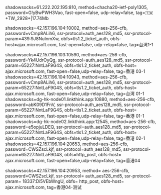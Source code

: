 shadowsocks=61.222.202.195:810, method=chacha20-ietf-poly1305, password=G!yBwPWH3Vao, fast-open=false, udp-relay=false, tag=🇹🇼+TW_2928+|17.74Mb

shadowsocks=42.157.196.104:10002, method=aes-256-cfb, password=vCmp8ALih6, ssr-protocol=auth_aes128_md5, ssr-protocol-param=439:9J8NuInmXw, obfs=tls1.2_ticket_auth, obfs-host=ajax.microsoft.com, fast-open=false, udp-relay=false, tag=台湾1-1

shadowsocks=42.157.196.103:10590, method=aes-256-cfb, password=Yk4UdrOyQg, ssr-protocol=auth_aes128_md5, ssr-protocol-param=65227:NntLaF9G4S, obfs=tls1.2_ticket_auth, obfs-host= ajax.microsoft.com, fast-open=false,udp-relay=false, tag=香港 03-1
shadowsocks=42.157.196.104:10943, method=aes-256-cfb, password=vCmp8ALih6, ssr-protocol=auth_aes128_md5, ssr-protocol-param=65227:NntLaF9G4S, obfs=tls1.2_ticket_auth, obfs-host= ajax.microsoft.com, fast-open=false,udp-relay=false, tag=台湾 01-1
shadowsocks=dg-hk-node01.linkthink.app:10880, method=aes-256-cfb, password=abK09D1FnV, ssr-protocol=auth_aes128_md5, ssr-protocol-param=65227:NntLaF9G4S, obfs=tls1.2_ticket_auth, obfs-host= ajax.microsoft.com, fast-open=false,udp-relay=false, tag=香港 01-1
shadowsocks=dg-hk-node02.linkthink.app:12545, method=aes-256-cfb, password=e5opjuLDEQ, ssr-protocol=auth_aes128_md5, ssr-protocol-param=65227:NntLaF9G4S, obfs=tls1.2_ticket_auth, obfs-host= ajax.microsoft.com, fast-open=false,udp-relay=false, tag=香港 02-1
shadowsocks=42.157.196.104:20653, method=aes-256-cfb, password=CWSZscLkjf, ssr-protocol=auth_aes128_md5, ssr-protocol-param=65227:NntLaF9G4S, obfs=http_post, obfs-host= ajax.microsoft.com, fast-open=false,udp-relay=false, tag=香港04

shadowsocks=42.157.196.104:20953, method= aes-256-cfb, password=CWSZscLkjf, ssr-protocol= auth_aes128_md5, ssr-protocol-param= 18337:Di5VEbWngU, obfs= http_post, obfs-host= ajax.microsoft.com, tag=香港04-测试
